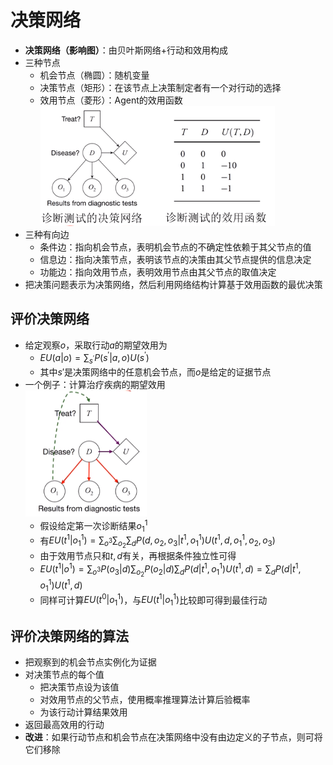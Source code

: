 # 决策网络
+ **决策网络（影响图）**：由贝叶斯网络+行动和效用构成
+ 三种节点
  + 机会节点（椭圆）：随机变量
  + 决策节点（矩形）：在该节点上决策制定者有一个对行动的选择
  + 效用节点（菱形）：Agent的效用函数  
  ![](img/2020-03-26-15-49-02.png)
+ 三种有向边
  + 条件边：指向机会节点，表明机会节点的不确定性依赖于其父节点的值
  + 信息边：指向决策节点，表明该节点的决策由其父节点提供的信息决定
  + 功能边：指向效用节点，表明效用节点由其父节点的取值决定
+ 把决策问题表示为决策网络，然后利用网络结构计算基于效用函数的最优决策

## 评价决策网络
+ 给定观察$o$，采取行动$a$的期望效用为
  + $E U(a | o)=\sum_{s^{\prime}} P\left(s^{\prime} | a, o\right) U\left(s^{\prime}\right)$
  + 其中$s'$是决策网络中的任意机会节点，而$o$是给定的证据节点
+ 一个例子：计算治疗疾病的期望效用  
  ![](img/2020-03-26-16-00-13.png)
  + 假设给定第一次诊断结果$o_1^1$
  + 有$EU(t^1|o_1^1)=\sum_{o^3}\sum_{o_2}\sum_{d}P(d, o_2, o_3|t^1, o_1^1)U(t^1, d, o_1^1, o_2, o_3)$
  + 由于效用节点只和$t, d$有关，再根据条件独立性可得
  + $EU(t^1|o^1)=\sum_{o^3}P(o_3|d)\sum_{o_2}P(o_2|d)\sum_{d}P(d|t^1, o_1^1)U(t^1, d)=\sum_{d}P(d|t^1, o_1^1)U(t^1, d)$
  + 同样可计算$EU(t^0|o_1^1)$，与$EU(t^1|o_1^1)$比较即可得到最佳行动

## 评价决策网络的算法
+ 把观察到的机会节点实例化为证据
+ 对决策节点的每个值
  + 把决策节点设为该值
  + 对效用节点的父节点，使用概率推理算法计算后验概率
  + 为该行动计算结果效用
+ 返回最高效用的行动
+ **改进**：如果行动节点和机会节点在决策网络中没有由边定义的子节点，则可将它们移除

